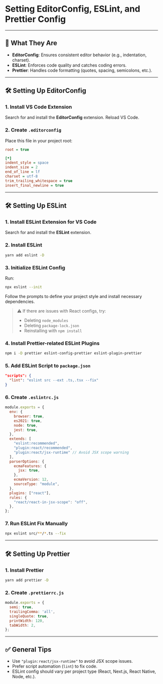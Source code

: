# Setting EditorConfig, ESLint, and Prettier Config

---

## 🧩 What They Are

- **EditorConfig**: Ensures consistent editor behavior (e.g., indentation, charset).
- **ESLint**: Enforces code quality and catches coding errors.
- **Prettier**: Handles code formatting (quotes, spacing, semicolons, etc.).

---

## 🛠️ Setting Up EditorConfig

### 1. Install VS Code Extension

Search for and install the **EditorConfig** extension. Reload VS Code.

### 2. Create `.editorconfig`

Place this file in your project root:

```ini
root = true

[*]
indent_style = space
indent_size = 2
end_of_line = lf
charset = utf-8
trim_trailing_whitespace = true
insert_final_newline = true
```

---

## 🛠️ Setting Up ESLint

### 1. Install ESLint Extension for VS Code

Search for and install the **ESLint** extension.

### 2. Install ESLint

```bash
yarn add eslint -D
```

### 3. Initialize ESLint Config

Run:

```bash
npx eslint --init
```

Follow the prompts to define your project style and install necessary dependencies.

> ⚠️ If there are issues with React configs, try:
> - Deleting `node_modules`
> - Deleting `package-lock.json`
> - Reinstalling with `npm install`

### 4. Install Prettier-related ESLint Plugins

```bash
npm i -D prettier eslint-config-prettier eslint-plugin-prettier
```

### 5. Add ESLint Script to `package.json`

```json
"scripts": {
  "lint": "eslint src --ext .ts,.tsx --fix"
}
```

### 6. Create `.eslintrc.js`

```js
module.exports = {
  env: {
    browser: true,
    es2021: true,
    node: true,
    jest: true,
  },
  extends: [
    "eslint:recommended",
    "plugin:react/recommended",
    "plugin:react/jsx-runtime" // Avoid JSX scope warning
  ],
  parserOptions: {
    ecmaFeatures: {
      jsx: true,
    },
    ecmaVersion: 12,
    sourceType: "module",
  },
  plugins: ["react"],
  rules: {
    "react/react-in-jsx-scope": "off",
  },
};
```

### 7. Run ESLint Fix Manually

```bash
npx eslint src/**/*.ts --fix
```

---

## 🛠️ Setting Up Prettier

### 1. Install Prettier

```bash
yarn add prettier -D
```

### 2. Create `.prettierrc.js`

```js
module.exports = {
  semi: true,
  trailingComma: 'all',
  singleQuote: true,
  printWidth: 120,
  tabWidth: 2,
};
```

---

## ✅ General Tips

- Use `"plugin:react/jsx-runtime"` to avoid JSX scope issues.
- Prefer script automation (`lint`) to fix code.
- ESLint config should vary per project type (React, Next.js, React Native, Node, etc.).
